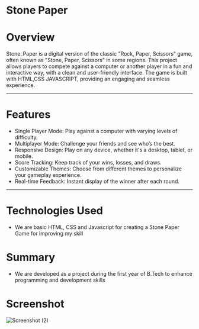 # Stone Paper

# Overview
Stone_Paper is a digital version of the classic "Rock, Paper, Scissors" game, often known as "Stone, Paper, Scissors" in some regions. This project allows players to compete against a computer or another player in a fun and interactive way, with a clean and user-friendly interface. The game is built with HTML,CSS JAVASCRIPT, providing an engaging and seamless experience.

<hr>

# Features
- Single Player Mode: Play against a computer with varying levels of difficulty.
- Multiplayer Mode: Challenge your friends and see who’s the best.
- Responsive Design: Play on any device, whether it's a desktop, tablet, or mobile.
- Score Tracking: Keep track of your wins, losses, and draws.
- Customizable Themes: Choose from different themes to personalize your gameplay experience.
- Real-time Feedback: Instant display of the winner after each round.

<hr>

# Technologies Used
- We are basic HTML, CSS and Javascript for creating a Stone Paper Game for improving my skill

# Summary
- We are developed as a project during the first year of B.Tech to enhance programming and development skills

# Screenshot
![Screenshot (2)](https://github.com/user-attachments/assets/1e90d5c1-8be8-4ede-9358-96acec88abc1)
